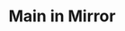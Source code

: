 ---
pid: VP66
title: Main in Mirror
location_transcription: Vernon park
zipcode: '19144'
outside_phl: 
neighborhood: Germantown
age: '60'
age_range: 60-69
instagram: 
image_file_name: VP_66.jpg
proposal_transcription: |-
  [Take a piece of Karyn's monument. Let it stay here]

  Gotta take a good look at yourself and make a change!
  It gotta start with you.

  We need to respect each others' differences

  (Diversity, we are more alike than we are different!)

  WE ARE ALL ONE!

  Come together and be strong!
topic: Art,Uplifting
topic_summary: 0, 0
type: Sculpture Statue
keywords_other: mirror, fragment, the battle is joined, self-reflection, diversity,
  respect
credit: Rose Slater
image_labels: 
twitter: 
facebook: 
permalink: "/monuments/vp66/"
layout: item-page
---